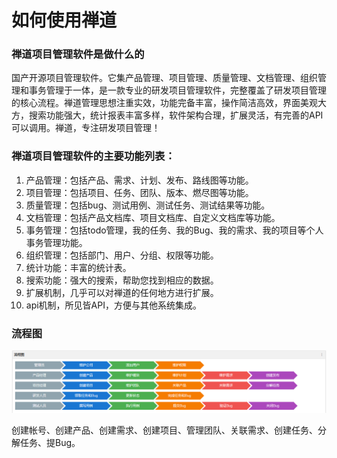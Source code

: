 # 如何使用禅道

### 禅道项目管理软件是做什么的

国产开源项目管理软件。它集产品管理、项目管理、质量管理、文档管理、组织管理和事务管理于一体，是一款专业的研发项目管理软件，完整覆盖了研发项目管理的核心流程。禅道管理思想注重实效，功能完备丰富，操作简洁高效，界面美观大方，搜索功能强大，统计报表丰富多样，软件架构合理，扩展灵活，有完善的API可以调用。禅道，专注研发项目管理！


### 禅道项目管理软件的主要功能列表：

1. 产品管理：包括产品、需求、计划、发布、路线图等功能。
2. 项目管理：包括项目、任务、团队、版本、燃尽图等功能。
3. 质量管理：包括bug、测试用例、测试任务、测试结果等功能。
4. 文档管理：包括产品文档库、项目文档库、自定义文档库等功能。
5. 事务管理：包括todo管理，我的任务、我的Bug、我的需求、我的项目等个人事务管理功能。
6.  组织管理：包括部门、用户、分组、权限等功能。
7.  统计功能：丰富的统计表。
8.  搜索功能：强大的搜索，帮助您找到相应的数据。
9.  扩展机制，几乎可以对禅道的任何地方进行扩展。
10. api机制，所见皆API，方便与其他系统集成。

### 流程图

![1](images/1.png)



创建帐号、创建产品、创建需求、创建项目、管理团队、关联需求、创建任务、分解任务、提Bug。







